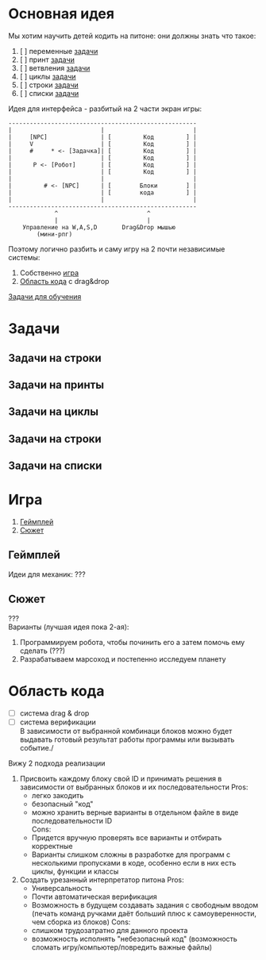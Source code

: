 # Основная идея
Мы хотим научить детей кодить на питоне:
они должны знать что такое:
1. [ ] переменные [задачи](#Задачи-на-строки)
2. [ ] принт [задачи](#Задачи-на-принты)
3. [ ] ветвления [задачи](#Задачи-на-ветвления)
3. [ ] циклы [задачи](#Задачи-на-циклы)
4. [ ] строки [задачи](#Задачи-на-строки)
5. [ ] списки [задачи](#Задачи-на-списки)

Идея для интерфейса - разбитый на 2 части экран игры:
```
-----------------------------------------------------
|                         |                         |
|     [NPC]               | [         Код         ] |
|     V                   | [         Код         ] |
|     #     * <- [Задачка]| [         Код         ] |
|                         | [         Код         ] |
|      P <- [Робот]       | [         Код         ] |
|                         | [         Код         ] |
|                         |                         |
|         # <- [NPC]      | [        Блоки        ] |
|                         | [        кода         ] |
|                         |                         |
-----------------------------------------------------
             ^                         ^
             |                         |
    Управление на W,A,S,D       Drag&Drop мышью
        (мини-рпг)
```
Поэтому логично разбить и саму игру на 2 почти независимые системы:
1. Собственно [игра](#Игра)
2. [Область кода](#Область-кода) с drag&drop

[Задачи для обучения](#задачи)

# Задачи
## Задачи на строки

## Задачи на принты

## Задачи на циклы

## Задачи на строки

## Задачи на списки

# Игра
1. [Геймплей](#Геймплей)
2. [Сюжет](#Сюжет)

## Геймплей
Идеи для механик:
???

## Сюжет
???\
Варианты (лучшая идея пока 2-ая):

1) Программируем робота, чтобы починить его а затем помочь ему сделать (???)
2) Разрабатываем марсоход и постепенно исследуем планету

# Область кода
- [ ] система drag & drop
- [ ] система верификации\
  В зависимости от выбранной комбинаци блоков можно будет выдавать готовый
  результат работы программы или вызывать событие./

Вижу 2 подхода реализации
1. Присвоить каждому блоку свой ID и принимать решения в зависимости от выбранных блоков и их последовательности
    Pros:
   - легко закодить
   - безопасный "код"
   - можно хранить верные варианты в отдельном файле в виде последовательности ID
   \
   Cons:
   - Придется вручную проверять все варианты и отбирать корректные
   - Варианты слишком сложны в разработке для программ с несколькими пропусками в коде, особенно если в них есть циклы, функции и классы
2. Создать урезанный интерпретатор питона
   Pros:
   - Универсальность
   - Почти автоматическая верификация
   - Возможность в будущем создавать задания с свободным вводом\
   (печать команд ручками даёт больший плюс к самоуверенности, чем сборка из блоков)
   Cons:
   - слишком трудозатратно для данного проекта
   - возможность исполнять "небезопасный код" (возможность сломать игру/компьютер/повредить важные файлы)